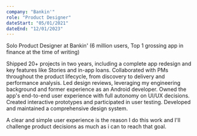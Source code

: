 ```yaml
---
company: "Bankin'"
role: "Product Designer"
dateStart: "05/01/2021"
dateEnd: "12/01/2023"
---
```


Solo Product Designer at Bankin' (6 million users, Top 1 grossing app in finance at the time of writing)

Shipped 20+ projects in two years, including a complete app redesign and key features like Stories and in-app loans. Collaborated with PMs throughout the product lifecycle, from discovery to delivery and performance analysis. Led design reviews, leveraging my engineering background and former experience as an Android developer. Owned the app's end-to-end user experience with full autonomy on UI/UX decisions. Created interactive prototypes and participated in user testing. Developed and maintained a comprehensive design system.

A clear and simple user experience is the reason I do this work and I'll challenge product decisions as much as i can to reach that goal.
